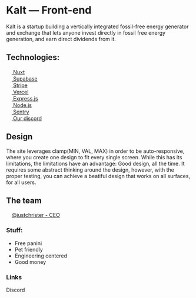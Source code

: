 # Kalt — Front-end

Kalt is a startup building a vertically integrated fossil-free energy generator and exchange that lets anyone invest directly in fossil free energy generation, and earn direct dividends from it. 

## Technologies:

<a href="https://supabase.com/" target="_blank" rel="noreferrer">
  <img src="https://www.vectorlogo.zone/logos/nuxtjs/nuxtjs-icon.svg" alt="" width="15" height="15" />
  Nuxt
</a>
<br>
<a href="https://nuxtjs.org/" target="_blank" rel="noreferrer">
  <img src="https://www.vectorlogo.zone/logos/supabase/supabase-icon.svg" alt="" width="15" height="15" />
  Supabase
</a>
<br>
<a href="https://stripe.com/" target="_blank" rel="noreferrer">
  <img src="https://www.vectorlogo.zone/logos/stripe/stripe-icon.svg" alt="" width="15" height="15" />
  Stripe
</a>
<br>
<a href="https://vercel.com/" target="_blank" rel="noreferrer">
  <img src="https://www.svgrepo.com/show/327408/logo-vercel.svg" alt="" width="15" height="15" />
  Vercel
</a>
<br>
<a href="https://expressjs.com/" target="_blank" rel="noreferrer">
  <img src="https://www.vectorlogo.zone/logos/expressjs/expressjs-icon.svg" alt="" width="15" height="15" />
  Express.js
</a>
<br>
<a href="https://nodejs.org/en/" target="_blank" rel="noreferrer">
  <img src="https://www.vectorlogo.zone/logos/nodejs/nodejs-icon.svg" alt="" width="15" height="15" />
  Node.js
</a>
<br>
<a href="https://sentry.io/welcome/" target="_blank" rel="noreferrer">
  <img src="https://www.vectorlogo.zone/logos/sentryio/sentryio-icon.svg" alt="" width="15" height="15" />
  Sentry
</a>
<br>
<a href="https://stripe.com/" target="_blank" rel="noreferrer">
  <img src="https://www.vectorlogo.zone/logos/discordapp/discordapp-tile.svg" alt="" width="15" height="15" />
  Our discord
</a>



## Design

The site leverages clamp(MIN, VAL, MAX) in order to be auto-responsive, where you create one design to fit every single screen. While this has its limitations, the limitations have an advantage: Good design, all the time. It requires some abstract thinking around the design, however, with the proper testing, you can achieve a beatiful design that works on all surfaces, for all users.

## The team

<a href="https://github.com/justchrister">
  <img src="https://avatars.githubusercontent.com/u/42318403?s=48&v=4" alt="" width="15" height="15">@justchrister - CEO
</a>

### Stuff:
- Free panini
- Pet friendly
- Engineering centered
- Good money

### Links

Discord
